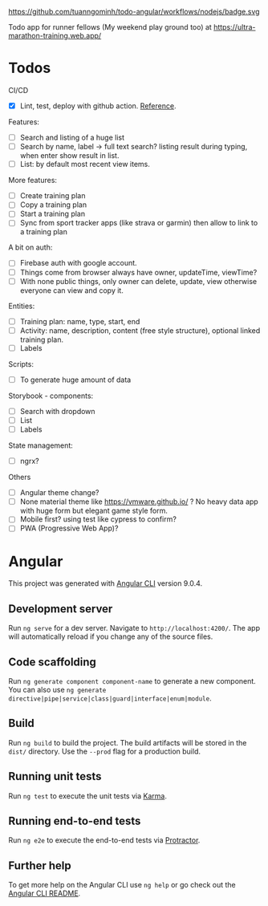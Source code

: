 https://github.com/tuanngominh/todo-angular/workflows/nodejs/badge.svg

Todo app for runner fellows (My weekend play ground too) at https://ultra-marathon-training.web.app/  

# Todos
CI/CD
- [x] Lint, test, deploy with github action. [Reference](https://help.github.com/en/actions/language-and-framework-guides/using-nodejs-with-github-actions).

Features:
- [ ] Search and listing of a huge list
- [ ] Search by name, label -> full text search? listing result during typing, when enter show result in list.
- [ ] List: by default most recent view items. 

More features:
- [ ] Create training plan
- [ ] Copy a training plan
- [ ] Start a training plan
- [ ] Sync from sport tracker apps (like strava or garmin) then allow to link to a training plan

A bit on auth:
- [ ] Firebase auth with google account.
- [ ] Things come from browser always have owner, updateTime, viewTime?
- [ ] With none public things, only owner can delete, update, view otherwise everyone can view and copy it.

Entities:
- [ ] Training plan: name, type, start, end
- [ ] Activity: name, description, content (free style structure), optional linked training plan.
- [ ] Labels

Scripts:
- [ ] To generate huge amount of data

Storybook - components:
- [ ] Search with dropdown
- [ ] List
- [ ] Labels

State management:
- [ ] ngrx?

Others
- [ ] Angular theme change?
- [ ] None material theme like https://vmware.github.io/ ? No heavy data app with huge form but elegant game style form.
- [ ] Mobile first? using test like cypress to confirm?
- [ ] PWA (Progressive Web App)?

# Angular

This project was generated with [Angular CLI](https://github.com/angular/angular-cli) version 9.0.4.

## Development server

Run `ng serve` for a dev server. Navigate to `http://localhost:4200/`. The app will automatically reload if you change any of the source files.

## Code scaffolding

Run `ng generate component component-name` to generate a new component. You can also use `ng generate directive|pipe|service|class|guard|interface|enum|module`.

## Build

Run `ng build` to build the project. The build artifacts will be stored in the `dist/` directory. Use the `--prod` flag for a production build.

## Running unit tests

Run `ng test` to execute the unit tests via [Karma](https://karma-runner.github.io).

## Running end-to-end tests

Run `ng e2e` to execute the end-to-end tests via [Protractor](http://www.protractortest.org/).

## Further help

To get more help on the Angular CLI use `ng help` or go check out the [Angular CLI README](https://github.com/angular/angular-cli/blob/master/README.md).
